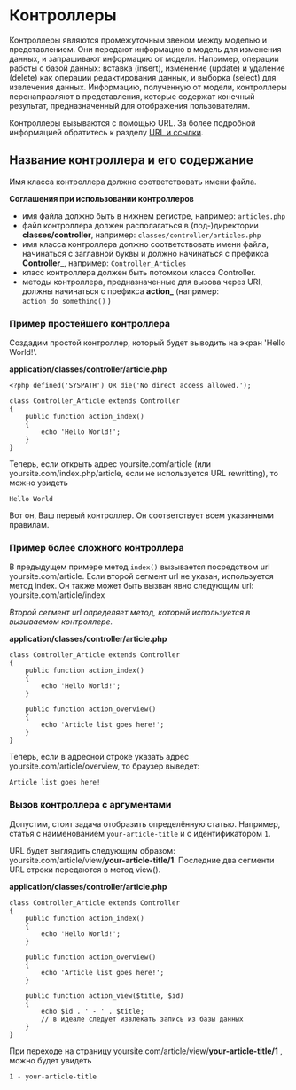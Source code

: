 # Контроллеры

Контроллеры являются промежуточным звеном между моделью и представлением. Они передают информацию в модель для изменения данных, и запрашивают информацию от модели. Например, операции работы с базой данных: вставка (insert), изменение (update) и удаление (delete) как операции редактирования данных, и выборка (select) для извлечения данных. Информацию, полученную от модели, контроллеры перенаправляют в представления, которые содержат конечный результат, предназначенный для отображения пользователям.

Контроллеры вызываются с помощью URL. За более подробной информацией обратитесь к разделу [URL и ссылки](about.urls).

## Название контроллера и его содержание

Имя класса контроллера должно соответствовать имени файла.

**Соглашения при использовании контроллеров**

* имя файла должно быть в нижнем регистре, например: `articles.php`
* файл контроллера должен располагаться в (под-)директории **classes/controller**, например: `classes/controller/articles.php`
* имя класса контроллера должно соответствовать имени файла, начинаться с заглавной буквы и должно начинаться с префикса **Controller_**, например: `Controller_Articles`
* класс контроллера должен быть потомком класса Controller.
* методы контроллера, предназначенные для вызова через URI, должны начинаться с префикса **action_** (например: `action_do_something()` )



### Пример простейшего контроллера

Создадим  простой контроллер, который будет выводить на экран 'Hello World!'.

**application/classes/controller/article.php**
~~~
<?php defined('SYSPATH') OR die('No direct access allowed.');

class Controller_Article extends Controller
{
    public function action_index()
    {
        echo 'Hello World!';
    }
}
~~~
Теперь, если открыть адрес yoursite.com/article (или yoursite.com/index.php/article, если не используется URL rewritting), то можно увидеть
~~~
Hello World
~~~
Вот он, Ваш первый контроллер. Он соответствует всем указанными правилам.



### Пример более сложного контроллера

В предыдущем примере метод `index()` вызывается посредством url yoursite.com/article. Если второй сегмент url не указан, используется метод index. Он также может быть вызван явно следующим url: yoursite.com/article/index

_Второй сегмент url определяет метод, который используется в вызываемом контроллере._

**application/classes/controller/article.php**
~~~
class Controller_Article extends Controller
{
    public function action_index()
    {
        echo 'Hello World!';
    }

    public function action_overview()
    {
        echo 'Article list goes here!';
    }
}
~~~
Теперь, если в адресной строке указать адрес yoursite.com/article/overview, то браузер выведет:
~~~
Article list goes here!
~~~


### Вызов контроллера с аргументами

Допустим, стоит задача отобразить определённую статью. Например, статья с наименованием `your-article-title` и с идентификатором `1`.

URL будет выглядить следующим образом: yoursite.com/article/view/**your-article-title/1**. Последние два сегменти URL строки передаются в метод view().

**application/classes/controller/article.php**
~~~
class Controller_Article extends Controller
{
    public function action_index()
    {
        echo 'Hello World!';
    }

    public function action_overview()
    {
        echo 'Article list goes here!';
    }

    public function action_view($title, $id)
    {
        echo $id . ' - ' . $title;
        // в идеале следует извлекать запись из базы данных
    }
}
~~~
При переходе на страницу yoursite.com/article/view/**your-article-title/1** , можно будет увидеть
~~~
1 - your-article-title
~~~
